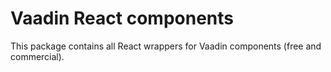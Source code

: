 # Vaadin React components

This package contains all React wrappers for Vaadin components (free and commercial).
